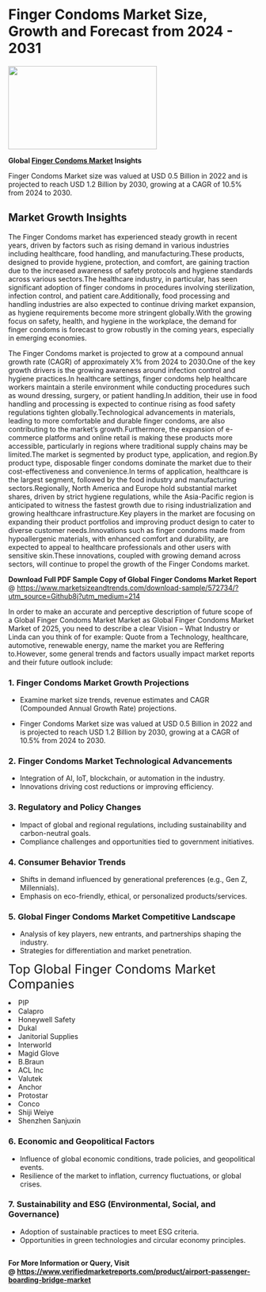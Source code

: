 <H1>Finger Condoms Market Size, Growth and Forecast from 2024 - 2031</H1><img class="aligncenter size-medium wp-image-584254" src="https://thirdeyenews.in/wp-content/uploads/2024/09/Global-Market-Research-300x168.jpeg" alt="" width="300" height="168" /><p><strong>Global&nbsp;<a href="https://www.marketsizeandtrends.com/download-sample/572734/?utm_source=Github8j?utm_medium=214">Finger Condoms Market</a> Insights</strong></p><p>Finger Condoms Market size was valued at USD 0.5 Billion in 2022 and is projected to reach USD 1.2 Billion by 2030, growing at a CAGR of 10.5% from 2024 to 2030.</p><p><h2>Market Growth Insights</h2> <p>The Finger Condoms market has experienced steady growth in recent years, driven by factors such as rising demand in various industries including healthcare, food handling, and manufacturing.These products, designed to provide hygiene, protection, and comfort, are gaining traction due to the increased awareness of safety protocols and hygiene standards across various sectors.The healthcare industry, in particular, has seen significant adoption of finger condoms in procedures involving sterilization, infection control, and patient care.Additionally, food processing and handling industries are also expected to continue driving market expansion, as hygiene requirements become more stringent globally.With the growing focus on safety, health, and hygiene in the workplace, the demand for finger condoms is forecast to grow robustly in the coming years, especially in emerging economies.</p> <p>The Finger Condoms market is projected to grow at a compound annual growth rate (CAGR) of approximately X% from 2024 to 2030.One of the key growth drivers is the growing awareness around infection control and hygiene practices.In healthcare settings, finger condoms help healthcare workers maintain a sterile environment while conducting procedures such as wound dressing, surgery, or patient handling.In addition, their use in food handling and processing is expected to continue rising as food safety regulations tighten globally.Technological advancements in materials, leading to more comfortable and durable finger condoms, are also contributing to the market’s growth.Furthermore, the expansion of e-commerce platforms and online retail is making these products more accessible, particularly in regions where traditional supply chains may be limited.The market is segmented by product type, application, and region.By product type, disposable finger condoms dominate the market due to their cost-effectiveness and convenience.In terms of application, healthcare is the largest segment, followed by the food industry and manufacturing sectors.Regionally, North America and Europe hold substantial market shares, driven by strict hygiene regulations, while the Asia-Pacific region is anticipated to witness the fastest growth due to rising industrialization and growing healthcare infrastructure.Key players in the market are focusing on expanding their product portfolios and improving product design to cater to diverse customer needs.Innovations such as finger condoms made from hypoallergenic materials, with enhanced comfort and durability, are expected to appeal to healthcare professionals and other users with sensitive skin.These innovations, coupled with growing demand across sectors, will continue to propel the growth of the Finger Condoms market.</p><p><span class=""><strong>Download Full PDF Sample Copy of Global Finger Condoms Market Report</strong> @ <a href="https://www.marketsizeandtrends.com/download-sample/572734/?utm_source=Github8j?utm_medium=214" target="_blank">https://www.marketsizeandtrends.com/download-sample/572734/?utm_source=Github8j?utm_medium=214</a></span></p><p>In order to make an accurate and perceptive description of future scope of a Global&nbsp;Finger Condoms Market Market as Global&nbsp;Finger Condoms Market Market of 2025, you need to describe a clear Vision &ndash; What Industry or Linda can you think of for example: Quote from a Technology, healthcare, automotive, renewable energy, name the market you are Reffering to.However, some general trends and factors usually impact market reports and their future outlook include:</p><h3>1.&nbsp;<strong>Finger Condoms Market Growth Projections</strong></h3><ul><li>Examine market size trends, revenue estimates and CAGR (Compounded Annual Growth Rate) projections.</li><li><p>Finger Condoms Market size was valued at USD 0.5 Billion in 2022 and is projected to reach USD 1.2 Billion by 2030, growing at a CAGR of 10.5% from 2024 to 2030.</p></li></ul><h3>2.&nbsp;<strong>Finger Condoms Market Technological Advancements</strong></h3><ul><li>Integration of AI, IoT, blockchain, or automation in the industry.</li><li>Innovations driving cost reductions or improving efficiency.</li></ul><h3>3.&nbsp;<strong>Regulatory and Policy Changes</strong></h3><ul><li>Impact of global and regional regulations, including sustainability and carbon-neutral goals.</li><li>Compliance challenges and opportunities tied to government initiatives.</li></ul><h3>4.&nbsp;<strong>Consumer Behavior Trends</strong></h3><ul><li>Shifts in demand influenced by generational preferences (e.g., Gen Z, Millennials).</li><li>Emphasis on eco-friendly, ethical, or personalized products/services.</li></ul><h3>5.&nbsp;<strong>Global Finger Condoms Market Competitive Landscape</strong></h3><ul><li>Analysis of key players, new entrants, and partnerships shaping the industry.</li><li>Strategies for differentiation and market penetration.</li></ul><p data-pm-slice="1 1 []"><span style="color: inherit; font-family: inherit; font-size: 25px;">Top Global Finger Condoms Market Companies</span></p><div class="" data-test-id=""><p><li>PIP</li><li> Calapro</li><li> Honeywell Safety</li><li> Dukal</li><li> Janitorial Supplies</li><li> Interworld</li><li> Magid Glove</li><li> B.Braun</li><li> ACL Inc</li><li> Valutek</li><li> Anchor</li><li> Protostar</li><li> Conco</li><li> Shiji Weiye</li><li> Shenzhen Sanjuxin</li></p></div><h3>6.&nbsp;<strong>Economic and Geopolitical Factors</strong></h3><ul><li>Influence of global economic conditions, trade policies, and geopolitical events.</li><li>Resilience of the market to inflation, currency fluctuations, or global crises.</li></ul><h3>7.&nbsp;<strong>Sustainability and ESG (Environmental, Social, and Governance)</strong></h3><ul><li>Adoption of sustainable practices to meet ESG criteria.</li><li>Opportunities in green technologies and circular economy principles.</li></ul><h2><strong style="font-size: 14px;">For More Information or Query, Visit @&nbsp;</strong><a style="background-color: #ffffff; font-size: 14px;" href="https://www.marketsizeandtrends.com/report/finger-condoms-market/" target="_blank">https://www.verifiedmarketreports.com/product/airport-passenger-boarding-bridge-market</a></h2>